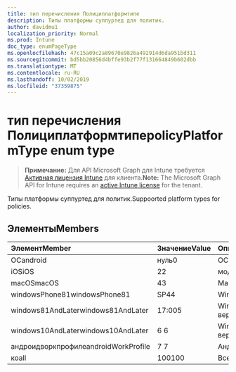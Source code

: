 ```yaml
---
title: тип перечисления Полициплатформтипе
description: Типы платформы суппуртед для политик.
author: davidmu1
localization_priority: Normal
ms.prod: Intune
doc_type: enumPageType
ms.openlocfilehash: 47c15a09c2a89670e9826a492914d6da951bd311
ms.sourcegitcommit: bd5bb20856d4bffe93b2f77f131664849b602dbb
ms.translationtype: MT
ms.contentlocale: ru-RU
ms.lasthandoff: 10/02/2019
ms.locfileid: "37359875"
---
```

# <a name="policyplatformtype-enum-type"></a><span data-ttu-id="76a58-103">тип перечисления Полициплатформтипе</span><span class="sxs-lookup"><span data-stu-id="76a58-103">policyPlatformType enum type</span></span>

> <span data-ttu-id="76a58-104">**Примечание:** Для API Microsoft Graph для Intune требуется [Активная лицензия Intune](https://go.microsoft.com/fwlink/?linkid=839381) для клиента.</span><span class="sxs-lookup"><span data-stu-id="76a58-104">**Note:** The Microsoft Graph API for Intune requires an [active Intune license](https://go.microsoft.com/fwlink/?linkid=839381) for the tenant.</span></span>

<span data-ttu-id="76a58-105">Типы платформы суппуртед для политик.</span><span class="sxs-lookup"><span data-stu-id="76a58-105">Suppoorted platform types for policies.</span></span>

## <a name="members"></a><span data-ttu-id="76a58-106">Элементы</span><span class="sxs-lookup"><span data-stu-id="76a58-106">Members</span></span>
|<span data-ttu-id="76a58-107">Элемент</span><span class="sxs-lookup"><span data-stu-id="76a58-107">Member</span></span>|<span data-ttu-id="76a58-108">Значение</span><span class="sxs-lookup"><span data-stu-id="76a58-108">Value</span></span>|<span data-ttu-id="76a58-109">Описание</span><span class="sxs-lookup"><span data-stu-id="76a58-109">Description</span></span>|
|:---|:---|:---|
|<span data-ttu-id="76a58-110">ОС</span><span class="sxs-lookup"><span data-stu-id="76a58-110">android</span></span>|<span data-ttu-id="76a58-111">нуль</span><span class="sxs-lookup"><span data-stu-id="76a58-111">0</span></span>|<span data-ttu-id="76a58-112">ОС.</span><span class="sxs-lookup"><span data-stu-id="76a58-112">Android.</span></span>|
|<span data-ttu-id="76a58-113">iOS</span><span class="sxs-lookup"><span data-stu-id="76a58-113">iOS</span></span>|<span data-ttu-id="76a58-114">2</span><span class="sxs-lookup"><span data-stu-id="76a58-114">2</span></span>|<span data-ttu-id="76a58-115">модуле.</span><span class="sxs-lookup"><span data-stu-id="76a58-115">iOS.</span></span>|
|<span data-ttu-id="76a58-116">macOS</span><span class="sxs-lookup"><span data-stu-id="76a58-116">macOS</span></span>|<span data-ttu-id="76a58-117">4</span><span class="sxs-lookup"><span data-stu-id="76a58-117">3</span></span>|<span data-ttu-id="76a58-118">MacOS.</span><span class="sxs-lookup"><span data-stu-id="76a58-118">MacOS.</span></span>|
|<span data-ttu-id="76a58-119">windowsPhone81</span><span class="sxs-lookup"><span data-stu-id="76a58-119">windowsPhone81</span></span>|<span data-ttu-id="76a58-120">SP4</span><span class="sxs-lookup"><span data-stu-id="76a58-120">4</span></span>|<span data-ttu-id="76a58-121">WindowsPhone 8,1.</span><span class="sxs-lookup"><span data-stu-id="76a58-121">WindowsPhone 8.1.</span></span>|
|<span data-ttu-id="76a58-122">windows81AndLater</span><span class="sxs-lookup"><span data-stu-id="76a58-122">windows81AndLater</span></span>|<span data-ttu-id="76a58-123">17:00</span><span class="sxs-lookup"><span data-stu-id="76a58-123">5</span></span>|<span data-ttu-id="76a58-124">Windows 8,1 и более поздние версии</span><span class="sxs-lookup"><span data-stu-id="76a58-124">Windows 8.1 and later</span></span>|
|<span data-ttu-id="76a58-125">windows10AndLater</span><span class="sxs-lookup"><span data-stu-id="76a58-125">windows10AndLater</span></span>|<span data-ttu-id="76a58-126">6 </span><span class="sxs-lookup"><span data-stu-id="76a58-126">6</span></span>|<span data-ttu-id="76a58-127">Windows 10 и более поздних версий.</span><span class="sxs-lookup"><span data-stu-id="76a58-127">Windows 10 and later.</span></span>|
|<span data-ttu-id="76a58-128">андроидворкпрофиле</span><span class="sxs-lookup"><span data-stu-id="76a58-128">androidWorkProfile</span></span>|<span data-ttu-id="76a58-129">7 </span><span class="sxs-lookup"><span data-stu-id="76a58-129">7</span></span>|<span data-ttu-id="76a58-130">Андроидворкпрофиле.</span><span class="sxs-lookup"><span data-stu-id="76a58-130">AndroidWorkProfile.</span></span>|
|<span data-ttu-id="76a58-131">ко</span><span class="sxs-lookup"><span data-stu-id="76a58-131">all</span></span>|<span data-ttu-id="76a58-132">100</span><span class="sxs-lookup"><span data-stu-id="76a58-132">100</span></span>|<span data-ttu-id="76a58-133">Все платформы.</span><span class="sxs-lookup"><span data-stu-id="76a58-133">All platforms.</span></span>|




